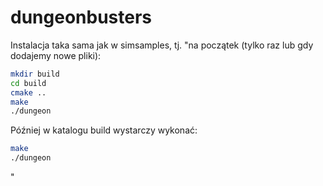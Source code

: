 # dungeonbusters

Instalacja taka sama jak w simsamples, tj. "na początek (tylko raz lub gdy dodajemy nowe pliki):

```bash
mkdir build
cd build
cmake ..
make
./dungeon
```

Później w katalogu build wystarczy wykonać:

```bash
make
./dungeon
```
"